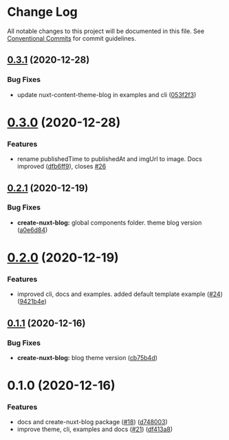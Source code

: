 # Change Log

All notable changes to this project will be documented in this file.
See [Conventional Commits](https://conventionalcommits.org) for commit guidelines.

## [0.3.1](https://github.com/jsilva-pt/nuxt-content-theme-blog/compare/create-nuxt-blog@0.3.0...create-nuxt-blog@0.3.1) (2020-12-28)


### Bug Fixes

* update nuxt-content-theme-blog in examples and cli ([053f2f3](https://github.com/jsilva-pt/nuxt-content-theme-blog/commit/053f2f3a495e36ed7a6b9d9e69ea72108d1379e9))





# [0.3.0](https://github.com/jsilva-pt/nuxt-content-theme-blog/compare/create-nuxt-blog@0.2.1...create-nuxt-blog@0.3.0) (2020-12-28)


### Features

* rename publishedTime to publishedAt and imgUrl to image. Docs improved ([dfb6ff9](https://github.com/jsilva-pt/nuxt-content-theme-blog/commit/dfb6ff946ccbb03d6391d8b7cb52aa30cb169b4a)), closes [#26](https://github.com/jsilva-pt/nuxt-content-theme-blog/issues/26)





## [0.2.1](https://github.com/jsilva-pt/nuxt-content-theme-blog/compare/create-nuxt-blog@0.2.0...create-nuxt-blog@0.2.1) (2020-12-19)


### Bug Fixes

* **create-nuxt-blog:** global components folder. theme blog version ([a0e6d84](https://github.com/jsilva-pt/nuxt-content-theme-blog/commit/a0e6d846761cc601dce491f53f4c78f1e7f8f965))





# [0.2.0](https://github.com/jsilva-pt/nuxt-content-theme-blog/compare/create-nuxt-blog@0.1.1...create-nuxt-blog@0.2.0) (2020-12-19)


### Features

* improved cli, docs and examples. added default template example ([#24](https://github.com/jsilva-pt/nuxt-content-theme-blog/issues/24)) ([9421b4e](https://github.com/jsilva-pt/nuxt-content-theme-blog/commit/9421b4ed44ce802822f5dee6de2a2a6d83ec1f57))





## [0.1.1](https://github.com/jsilva-pt/nuxt-content-theme-blog/compare/create-nuxt-blog@0.1.0...create-nuxt-blog@0.1.1) (2020-12-16)


### Bug Fixes

* **create-nuxt-blog:** blog theme version ([cb75b4d](https://github.com/jsilva-pt/nuxt-content-theme-blog/commit/cb75b4d9263e211be90ffbf3dde5861429d47395))





# 0.1.0 (2020-12-16)


### Features

* docs and create-nuxt-blog package ([#18](https://github.com/jsilva-pt/nuxt-content-theme-blog/issues/18)) ([d748003](https://github.com/jsilva-pt/nuxt-content-theme-blog/commit/d748003236ace2e129349234aa3a80dee635ec38))
* improve theme, cli, examples and docs ([#21](https://github.com/jsilva-pt/nuxt-content-theme-blog/issues/21)) ([df413a8](https://github.com/jsilva-pt/nuxt-content-theme-blog/commit/df413a8d0b7c0e543202009e5252914f5aee03aa))
